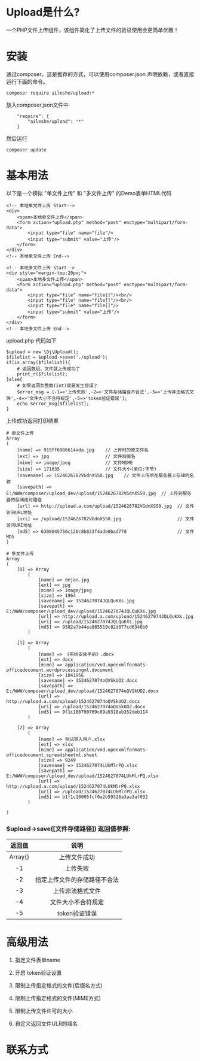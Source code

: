 # Upload是什么?
一个PHP文件上传组件，该组件简化了上传文件的验证使用会更简单优雅！

# 安装
通过composer，这是推荐的方式，可以使用composer.json 声明依赖，或者直接运行下面的命令。
```
composer require aileshe/upload:*
```
放入composer.json文件中
```
    "require": {
        "aileshe/upload": "*"
    }
```
然后运行
```
composer update
```

# 基本用法
以下是一个模拟 "单文件上传" 和 "多文件上传" 的Demo表单HTML代码
```
<!-- 本地单文件上传 Start-->
<div>
    <span>本地单文件上传</span>
    <form action="upload.php" method="post" enctype="multipart/form-data">
        <input type="file" name="file"/>
        <input type="submit" value="上传"/>
    </form>
</div>
<!-- 本地单文件上传 End-->
    
<!-- 本地多文件上传 Start-->
<div style="margin-top:20px;">
    <span>本地多文件上传</span>
    <form action="upload.php" method="post" enctype="multipart/form-data">
        <input type="file" name="file[]"/><br/>
        <input type="file" name="file[]"/><br/>
        <input type="file" name="file[]"/>
        <input type="submit" value="上传"/>
    </form>
</div>
<!-- 本地多文件上传 End-->
```
upload.php 代码如下
```
$upload = new \Dj\Upload();
$filelist = $upload->save('./upload');
if(is_array($filelist)){
    # 返回数组，文件就上传成功了
    print_r($filelist);
}else{
    # 如果返回负整数(int)就是发生错误了
    $error_msg = [-1=>'上传失败',-2=>'文件存储路径不合法',-3=>'上传非法格式文件',-4=>'文件大小不合符规定',-5=>'token验证错误'];
    echo $error_msg[$filelist];
}
```
上传成功返回打印结果
```
# 单文件上传
Array
(
    [name] => 919ff6986614ada.jpg    // 上传时的原文件名
    [ext] => jpg                     // 文件后缀名
    [mime] => image/jpeg             // 文件MIME
    [size] => 171635                 // 文件大小(单位:字节)
    [savename] => 1524626782VGdnXS50.jpg    // 文件上传后在服务器上存储的名称
    [savepath] => E:/WWW/composer/upload_dev/upload/1524626782VGdnXS50.jpg  // 上传到服务器的存储绝对路径
    [url] => http://upload.a.com/upload/1524626782VGdnXS50.jpg  // 文件访问URL地址
    [uri] => /upload/1524626782VGdnXS50.jpg                     // 文件访问URI地址
    [md5] => 6308045756c126c8b823f4ade0bad77d                   // 文件MD5
)

# 多文件上传
Array
(
    [0] => Array
        (
            [name] => dejan.jpg
            [ext] => jpg
            [mime] => image/jpeg
            [size] => 1964
            [savename] => 1524627074JQLQuKXs.jpg
            [savepath] => E:/WWW/composer/upload_dev/upload/1524627074JQLQuKXs.jpg
            [url] => http://upload.a.com/upload/1524627074JQLQuKXs.jpg
            [uri] => /upload/1524627074JQLQuKXs.jpg
            [md5] => 9382a7b44ea865519c82d077cd6346b0
        )

    [1] => Array
        (
            [name] => 《系统安装手册》.docx
            [ext] => docx
            [mime] => application/vnd.openxmlformats-officedocument.wordprocessingml.document
            [size] => 1041956
            [savename] => 1524627074oQVSkUO2.docx
            [savepath] => E:/WWW/composer/upload_dev/upload/1524627074oQVSkUO2.docx
            [url] => http://upload.a.com/upload/1524627074oQVSkUO2.docx
            [uri] => /upload/1524627074oQVSkUO2.docx
            [md5] => 9f1c186790769c09a9318eb352deb114
        )

    [2] => Array
        (
            [name] => 测试导入用户.xlsx
            [ext] => xlsx
            [mime] => application/vnd.openxmlformats-officedocument.spreadsheetml.sheet
            [size] => 9249
            [savename] => 1524627074LUkMlrPQ.xlsx
            [savepath] => E:/WWW/composer/upload_dev/upload/1524627074LUkMlrPQ.xlsx
            [url] => http://upload.a.com/upload/1524627074LUkMlrPQ.xlsx
            [uri] => /upload/1524627074LUkMlrPQ.xlsx
            [md5] => b1f1c10005fcf0a2b59326a3aa3af032
        )

)

```
### $upload->save([文件存储路径]) 返回值参照:

返回值     |  说明
:--------:|:----------:
Array()   | 上传文件成功
-1        | 上传失败
-2        | 指定上传文件的存储路径不合法
-3        | 上传非法格式文件
-4        | 文件大小不合符规定
-5        | token验证错误

# 高级用法
1) 指定文件表单name

2) 开启 token验证设置


3) 限制上传指定格式的文件(后缀名方式)


4) 限制上传指定格式的文件(MIME方式)


5) 限制上传文件许可的大小

6) 自定义返回文件ULR的域名

# 联系方式
